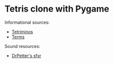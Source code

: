 # Tetris clone with Pygame

Informational sources:
* [Tetriminos](http://strategywiki.org/wiki/Tetris_Party/Tetriminos)
* [Terms](http://www.tetrisfriends.com/help/tips_appendix.php)

Sound resources:
* [DrPetter's sfxr](http://www.drpetter.se/project_sfxr.html)

